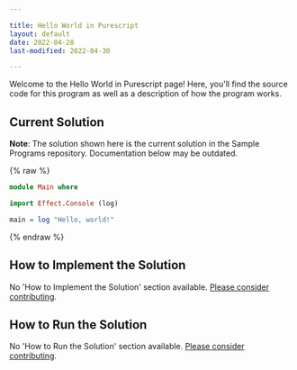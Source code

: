```yaml
---

title: Hello World in Purescript
layout: default
date: 2022-04-28
last-modified: 2022-04-30

---
```


Welcome to the Hello World in Purescript page! Here, you'll find the source code for this program as well as a description of how the program works.

## Current Solution

**Note**: The solution shown here is the current solution in the Sample Programs repository. Documentation below may be outdated.

{% raw %}

```purescript
module Main where

import Effect.Console (log)

main = log "Hello, world!"
```

{% endraw %}

## How to Implement the Solution

No 'How to Implement the Solution' section available. [Please consider contributing](https://github.com/TheRenegadeCoder/sample-programs-website).

## How to Run the Solution

No 'How to Run the Solution' section available. [Please consider contributing](https://github.com/TheRenegadeCoder/sample-programs-website).